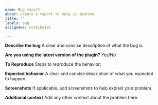 ```yaml
---
name: Bug report
about: Create a report to help us improve
title: ''
labels: bug
assignees: notmike101

---
```


**Describe the bug**
A clear and concise description of what the bug is.

**Are you using the latest version of the plugin?**
Yes/No

**To Reproduce**
Steps to reproduce the behavior:


**Expected behavior**
A clear and concise description of what you expected to happen.

**Screenshots**
If applicable, add screenshots to help explain your problem.

**Additional context**
Add any other context about the problem here.
